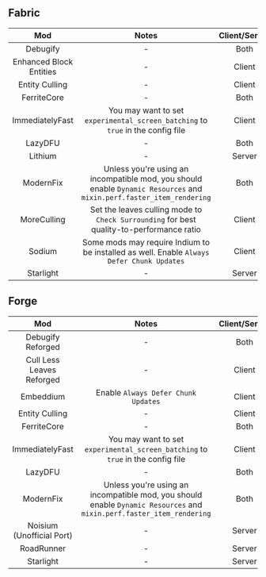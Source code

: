 ## Fabric
| Mod | Notes | Client/Server |
|:---:|:---:|:---:|
| Debugify | - | Both |
| Enhanced Block Entities | - | Client |
| Entity Culling | - | Client |
| FerriteCore | - | Both |
| ImmediatelyFast | You may want to set `experimental_screen_batching` to `true` in the config file | Client |
| LazyDFU | - | Both |
| Lithium | - | Server |
| ModernFix | Unless you're using an incompatible mod, you should enable `Dynamic Resources` and `mixin.perf.faster_item_rendering` | Both |
| MoreCulling | Set the leaves culling mode to `Check Surrounding` for best quality-to-performance ratio | Client |
| Sodium | Some mods may require Indium to be installed as well. Enable `Always Defer Chunk Updates` | Client |
| Starlight | - | Server |

## Forge
| Mod | Notes | Client/Server |
|:---:|:---:|:---:|
| Debugify Reforged | - | Both |
| Cull Less Leaves Reforged | - | Client |
| Embeddium | Enable `Always Defer Chunk Updates` | Client |
| Entity Culling | - | Client |
| FerriteCore | - | Both |
| ImmediatelyFast | You may want to set `experimental_screen_batching` to `true` in the config file | Client |
| LazyDFU | - | Both |
| ModernFix | Unless you're using an incompatible mod, you should enable `Dynamic Resources` and `mixin.perf.faster_item_rendering` | Both |
| Noisium (Unofficial Port) | - | Server | 
| RoadRunner | - | Server |
| Starlight | - | Server |
